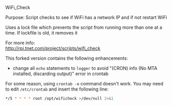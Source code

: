 WiFi_Check

Purpose:
Script checks to see if WiFi has a network IP and if not
restart WiFi

Uses a lock file which prevents the script from running more
than one at a time.  If lockfile is old, it removes it

For more info:  
http://rpi.tnet.com/project/scripts/wifi_check

This forked version contains the following enhancements:

- change all `echo` statements to `logger` to avoid "(CRON) info (No MTA installed, discarding output)" error in crontab

For some reason, using `crontab -e` command doesn't work. You may need to edit `/etc/crontab` and insert the following line:

```bash
*/5 * * * * root /opt/wificheck >/dev/null 2>&1
```

